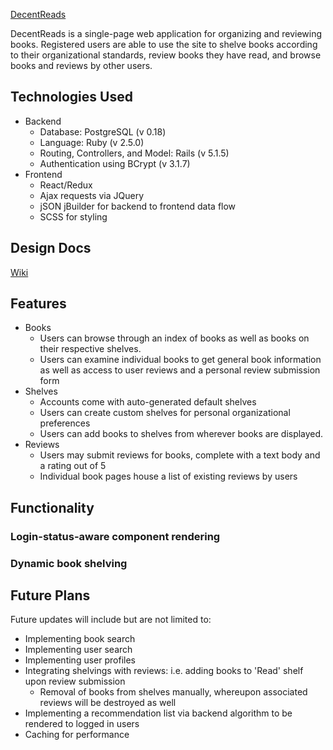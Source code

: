 [DecentReads](http://decent-reads.herokuapp.com)


DecentReads is a single-page web application for organizing and reviewing books. Registered users are able to use the site to shelve books according to their organizational standards, review books they have read, and browse books and reviews by other users.

## Technologies Used
 * Backend
   * Database: PostgreSQL (v 0.18)
   * Language: Ruby (v 2.5.0)
   * Routing, Controllers, and Model: Rails (v 5.1.5)
   * Authentication using BCrypt (v 3.1.7)
 * Frontend
   * React/Redux
   * Ajax requests via JQuery
   * jSON jBuilder for backend to frontend data flow
   * SCSS for styling

## Design Docs

[Wiki](https://github.com/winstonchan94/decentreads/wiki)
## Features
* Books
  * Users can browse through an index of books as well as books on their respective shelves.
  * Users can examine individual books to get general book information as well as access to user reviews and a personal review submission form
* Shelves
  * Accounts come with auto-generated default shelves
  * Users can create custom shelves for personal organizational preferences
  * Users can add books to shelves from wherever books are displayed.
* Reviews
  * Users may submit reviews for books, complete with a text body and a rating out of 5
  * Individual book pages house a list of existing reviews by users

## Functionality
### Login-status-aware component rendering

### Dynamic book shelving

## Future Plans
Future updates will include but are not limited to:

* Implementing book search
* Implementing user search
* Implementing user profiles
* Integrating shelvings with reviews: i.e. adding books to 'Read' shelf upon review submission
  * Removal of books from shelves manually, whereupon associated reviews will be destroyed as well
* Implementing a recommendation list via backend algorithm to be rendered to logged in users
* Caching for performance
